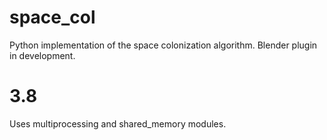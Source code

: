 # space_col
Python implementation of the space colonization algorithm. 
Blender plugin in development.

# 3.8
Uses multiprocessing and shared_memory modules. 
